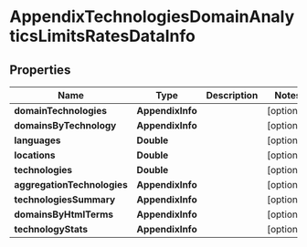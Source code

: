 # AppendixTechnologiesDomainAnalyticsLimitsRatesDataInfo


## Properties

| Name | Type | Description | Notes |
|------------ | ------------- | ------------- | -------------|
**domainTechnologies** | **AppendixInfo** |  |[optional]|
**domainsByTechnology** | **AppendixInfo** |  |[optional]|
**languages** | **Double** |  |[optional]|
**locations** | **Double** |  |[optional]|
**technologies** | **Double** |  |[optional]|
**aggregationTechnologies** | **AppendixInfo** |  |[optional]|
**technologiesSummary** | **AppendixInfo** |  |[optional]|
**domainsByHtmlTerms** | **AppendixInfo** |  |[optional]|
**technologyStats** | **AppendixInfo** |  |[optional]|
